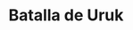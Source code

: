 ﻿---
title: "Batalla de Uruk"
permalink: periodes_91.html
layout: periode
dataInici: -2320
sidebar: periodes
pares:
  - 36:
    title: "Sargon el Grande"
    dataInici: "(-2334)"
    dataFi: "(-2284)"

fills:
jocsPrincipals:
jocsEscenaris:
jocsEpoca:
jocsEpocaEscenaris:
  - title: "Chariots of Fire"
    bggId: 39932
    escenari: "Sumer"

---
